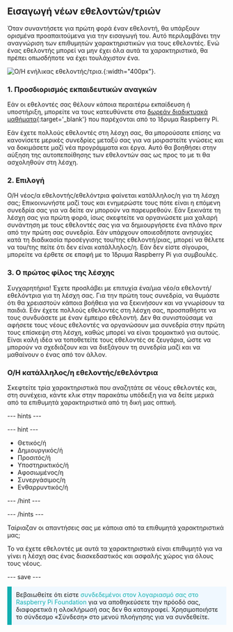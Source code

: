 ## Εισαγωγή νέων εθελοντών/τριών

Όταν συναντήσετε για πρώτη φορά έναν εθελοντή, θα υπάρξουν ορισμένα προαπαιτούμενα για την εισαγωγή του. Αυτό περιλαμβάνει την αναγνώριση των επιθυμητών χαρακτηριστικών για τους εθελοντές. Ενώ ένας εθελοντής μπορεί να μην έχει όλα αυτά τα χαρακτηριστικά, θα πρέπει οπωσδήποτε να έχει τουλάχιστον ένα.

![Ο/Η ενήλικας εθελοντής/τρια.](Safeguarding_Course_Assets_V2_Image31280x1933.png){:width="400px"}.
### 1. Προσδιορισμός εκπαιδευτικών αναγκών

Εάν οι εθελοντές σας θέλουν κάποια περαιτέρω εκπαίδευση ή υποστήριξη, μπορείτε να τους κατευθύνετε στα [δωρεάν διαδικτυακά μαθήματα](https://www.futurelearn.com/partners/raspberry-pi){:target='_blank'} που παρέχονται από το Ίδρυμα Raspberry Pi.

Εάν έχετε πολλούς εθελοντές στη λέσχη σας, θα μπορούσατε επίσης να κανονίσετε μερικές συνεδρίες μεταξύ σας για να μοιραστείτε γνώσεις και να δοκιμάσετε μαζί νέα προγράμματα και έργα. Αυτό θα βοηθήσει στην αύξηση της αυτοπεποίθησης των εθελοντών σας ως προς το με τι θα ασχοληθούν στη λέσχη.

### 2. Επιλογή

Ο/Η νέος/α εθελοντής/εθελόντρια φαίνεται κατάλληλος/η για τη λέσχη σας; Επικοινωνήστε μαζί τους και ενημερώστε τους πότε είναι η επόμενη συνεδρία σας για να δείτε αν μπορούν να παρευρεθούν. Εάν ξεκινάτε τη λέσχη σας για πρώτη φορά, ίσως σκεφτείτε να οργανώσετε μια χαλαρή συνάντηση με τους εθελοντές σας για να δημιουργήσετε ένα πλάνο πριν από την πρώτη σας συνεδρία. Εάν υπάρχουν οποιεσδήποτε ανησυχίες κατά τη διαδικασία προσέγγισης του/της εθελοντή/ριας, μπορεί να θέλετε να του/της πείτε ότι δεν είναι κατάλληλος/η. Εάν δεν είστε σίγουροι, μπορείτε να έρθετε σε επαφή με το Ίδρυμα Raspberry Pi για συμβουλές.

### 3. Ο πρώτος φίλος της λέσχης

Συγχαρητήρια! Έχετε προσλάβει με επιτυχία ένα/μια νέο/α εθελοντή/εθελόντρια για τη λέσχη σας. Για την πρώτη τους συνεδρία, να θυμάστε ότι θα χρειαστούν κάποια βοήθεια για να ξεκινήσουν και να γνωρίσουν τα παιδιά. Εάν έχετε πολλούς εθελοντές στη λέσχη σας, προσπαθήστε να τους συνδυάσετε με έναν έμπειρο εθελοντή. Δεν θα συνιστούσαμε να αφήσετε τους νέους εθελοντές να οργανώσουν μια συνεδρία στην πρώτη τους επίσκεψη στη λέσχη, καθώς μπορεί να είναι τρομακτικό για αυτούς. Είναι καλή ιδέα να τοποθετείτε τους εθελοντές σε ζευγάρια, ώστε να μπορούν να σχεδιάζουν και να διεξάγουν τη συνεδρία μαζί και να μαθαίνουν ο ένας από τον άλλον.

### Ο/Η κατάλληλος/η εθελοντής/εθελόντρια

Σκεφτείτε τρία χαρακτηριστικά που αναζητάτε σε νέους εθελοντές και, στη συνέχεια, κάντε κλικ στην παρακάτω υπόδειξη για να δείτε μερικά από τα επιθυμητά χαρακτηριστικά από τη δική μας οπτική.

--- hints ---

--- hint ---

* Θετικός/ή
* Δημιουργικός/ή
* Προσιτός/ή
* Υποστηρικτικός/ή
* Αφοσιωμένος/η
* Συνεργάσιμος/η
* Ενθαρρυντικός/ή

--- /hint ---

--- /hints ---

Ταίριαζαν οι απαντήσεις σας με κάποια από τα επιθυμητά χαρακτηριστικά μας;

Το να έχετε εθελοντές με αυτά τα χαρακτηριστικά είναι επιθυμητό για να γίνει η λέσχη σας ένας διασκεδαστικός και ασφαλής χώρος για όλους τους νέους.

--- save ---

<p style="border-left: solid; border-width:10px; border-color: #0faeb0; background-color: aliceblue; padding: 10px;">
Βεβαιωθείτε ότι είστε <span style="color: #0faeb0">συνδεδεμένοι στον λογαριασμό σας στο Raspberry Pi Foundation</span> για να αποθηκεύσετε την πρόοδό σας, διαφορετικά η ολοκλήρωσή σας δεν θα καταγραφεί. Χρησιμοποιήστε το σύνδεσμο «Σύνδεση» στο μενού πλοήγησης για να συνδεθείτε.
</p>
